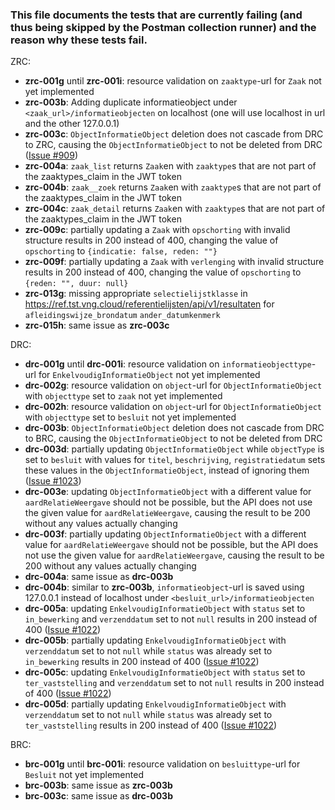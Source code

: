 ### This file documents the tests that are currently failing (and thus being skipped by the Postman collection runner) and the reason why these tests fail.

ZRC:
- **zrc-001g** until **zrc-001i**: resource validation on `zaaktype`-url for `Zaak` not yet implemented
- **zrc-003b**: Adding duplicate informatieobject under `<zaak_url>/informatieobjecten` on localhost (one will use localhost in url and the other 127.0.0.1)
- **zrc-003c**: `ObjectInformatieObject` deletion does not cascade from DRC to ZRC, causing the `ObjectInformatieObject` to not be deleted from DRC ([Issue #909](https://github.com/VNG-Realisatie/gemma-zaken/issues/909))
- **zrc-004a**: `zaak_list` returns `Zaak`en with `zaaktype`s that are not part of the zaaktypes_claim in the JWT token  
- **zrc-004b**: `zaak__zoek` returns `Zaak`en with `zaaktype`s that are not part of the zaaktypes_claim in the JWT token  
- **zrc-004c**: `zaak_detail` returns `Zaak`en with `zaaktype`s that are not part of the zaaktypes_claim in the JWT token
- **zrc-009c**: partially updating a `Zaak` with `opschorting` with invalid structure results in 200 instead of 400, changing the value of `opschorting` to `{indicatie: false, reden: ""}`
- **zrc-009f**: partially updating a `Zaak` with `verlenging` with invalid structure results in 200 instead of 400, changing the value of `opschorting` to `{reden: "", duur: null}`
- **zrc-013g**: missing appropriate `selectielijstklasse` in https://ref.tst.vng.cloud/referentielijsten/api/v1/resultaten for `afleidingswijze_brondatum` `ander_datumkenmerk` 
- **zrc-015h**: same issue as **zrc-003c**

DRC:
- **drc-001g** until **drc-001i**: resource validation on `informatieobjecttype`-url for `EnkelvoudigInformatieObject` not yet implemented
- **drc-002g**: resource validation on `object`-url for `ObjectInformatieObject` with `objecttype` set to `zaak` not yet implemented
- **drc-002h**: resource validation on `object`-url for `ObjectInformatieObject` with `objecttype` set to `besluit` not yet implemented
- **drc-003b**: `ObjectInformatieObject` deletion does not cascade from DRC to BRC, causing the `ObjectInformatieObject` to not be deleted from DRC
- **drc-003d**: partially updating `ObjectInformatieObject` while `objectType` is set to `besluit` with values for `titel`, `beschrijving`, `registratiedatum` sets these values in the `ObjectInformatieObject`, instead of ignoring them ([Issue #1023](https://github.com/VNG-Realisatie/gemma-zaken/issues/1023))
- **drc-003e**: updating `ObjectInformatieObject` with a different value for `aardRelatieWeergave` should not be possible, but the API does not use the given value for `aardRelatieWeergave`, causing the result to be 200 without any values actually changing
- **drc-003f**: partially updating `ObjectInformatieObject` with a different value for `aardRelatieWeergave` should not be possible, but the API does not use the given value for `aardRelatieWeergave`, causing the result to be 200 without any values actually changing
- **drc-004a**: same issue as **drc-003b**
- **drc-004b**: similar to **zrc-003b**, `informatieobject`-url is saved using 127.0.0.1 instead of localhost under `<besluit_url>/informatieobjecten`
- **drc-005a**: updating `EnkelvoudigInformatieObject` with `status` set to `in_bewerking` and `verzenddatum` set to not `null` results in 200 instead of 400 ([Issue #1022](https://github.com/VNG-Realisatie/gemma-zaken/issues/1022))
- **drc-005b**: partially updating `EnkelvoudigInformatieObject` with `verzenddatum` set to not `null` while `status` was already set to `in_bewerking` results in 200 instead of 400 ([Issue #1022](https://github.com/VNG-Realisatie/gemma-zaken/issues/1022))
- **drc-005c**: updating `EnkelvoudigInformatieObject` with `status` set to `ter_vaststelling` and `verzenddatum` set to not `null` results in 200 instead of 400 ([Issue #1022](https://github.com/VNG-Realisatie/gemma-zaken/issues/1022))
- **drc-005d**: partially updating `EnkelvoudigInformatieObject` with `verzenddatum` set to not `null` while `status` was already set to `ter_vaststelling` results in 200 instead of 400 ([Issue #1022](https://github.com/VNG-Realisatie/gemma-zaken/issues/1022))

BRC:
- **brc-001g** until **brc-001i**: resource validation on `besluittype`-url for `Besluit` not yet implemented
- **brc-003b**: same issue as **zrc-003b**
- **brc-003c**: same issue as **drc-003b**